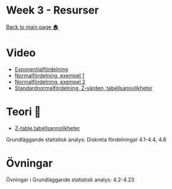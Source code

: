 # Week 3 - Resurser

[Back to main page :house:](https://github.com/aleylani/statistical-methods)

# Video

- [Exponentialfördelning](https://www.youtube.com/watch?v=IT-0oCOQrBY)
- [Normalfördelning, exempel 1](https://www.youtube.com/watch?v=xI9ZHGOSaCg)
- [Normalfördelning, exempel 2](https://www.youtube.com/watch?v=vrS1EpH3Yoo)
- [Standardnormalfördelning, Z-värden, tabellsannolikheter](https://www.youtube.com/watch?v=CjF_yQ2N638)



# Teori :book:

- [Z-table tabellsannolikheter](https://byjus.com/maths/z-score-table/)

Grundläggande statistisk analys: Diskreta fördelningar 4.1-4.4, 4.6

# Övningar

Övningar i Grundläggande statistisk analys: 4.2-4.23